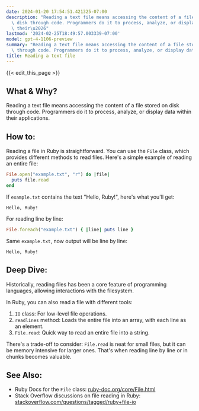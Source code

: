 ```yaml
---
date: 2024-01-20 17:54:51.421325-07:00
description: "Reading a text file means accessing the content of a file stored on\
  \ disk through code. Programmers do it to process, analyze, or display data within\
  \ their\u2026"
lastmod: '2024-02-25T18:49:57.003339-07:00'
model: gpt-4-1106-preview
summary: "Reading a text file means accessing the content of a file stored on disk\
  \ through code. Programmers do it to process, analyze, or display data within their\u2026"
title: Reading a text file
---
```


{{< edit_this_page >}}

## What & Why?
Reading a text file means accessing the content of a file stored on disk through code. Programmers do it to process, analyze, or display data within their applications.

## How to:

Reading a file in Ruby is straightforward. You can use the `File` class, which provides different methods to read files. Here's a simple example of reading an entire file:

```Ruby
File.open("example.txt", "r") do |file|
  puts file.read
end
```

If `example.txt` contains the text "Hello, Ruby!", here's what you'll get:

```
Hello, Ruby!
```

For reading line by line:

```Ruby
File.foreach("example.txt") { |line| puts line }
```

Same `example.txt`, now output will be line by line:

```
Hello, Ruby!
```

## Deep Dive:

Historically, reading files has been a core feature of programming languages, allowing interactions with the filesystem.

In Ruby, you can also read a file with different tools:

1. `IO` class: For low-level file operations.
2. `readlines` method: Loads the entire file into an array, with each line as an element.
3. `File.read`: Quick way to read an entire file into a string.

There's a trade-off to consider: `File.read` is neat for small files, but it can be memory intensive for larger ones. That's when reading line by line or in chunks becomes valuable.

## See Also:

- Ruby Docs for the `File` class: [ruby-doc.org/core/File.html](https://ruby-doc.org/core/File.html)
- Stack Overflow discussions on file reading in Ruby: [stackoverflow.com/questions/tagged/ruby+file-io](https://stackoverflow.com/questions/tagged/ruby+file-io)
